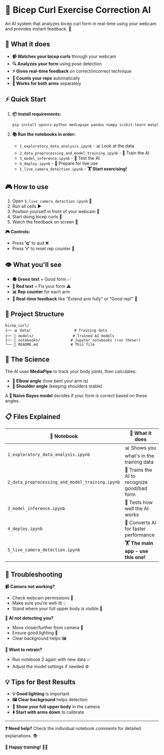 # 💪 Bicep Curl Exercise Correction AI

An AI system that analyzes bicep curl form in real-time using your webcam and provides instant feedback. 🎯

## 🚀 What it does

- **📹 Watches your bicep curls** through your webcam
- **🔍 Analyzes your form** using pose detection
- **⚡ Gives real-time feedback** on correct/incorrect technique
- **🔢 Counts your reps** automatically
- **🤝 Works for both arms** separately

## ⚡ Quick Start

1. **📦 Install requirements:**
   ```bash
   pip install opencv-python mediapipe pandas numpy scikit-learn matplotlib seaborn onnx onnxruntime
   ```

2. **📚 Run the notebooks in order:**
   - `1_exploratory_data_analysis.ipynb` - 📊 Look at the data
   - `2_data_preprocessing_and_model_training.ipynb` - 🤖 Train the AI
   - `3_model_inference.ipynb` - 🧪 Test the AI
   - `4_deploy.ipynb` - 🚀 Prepare for live use
   - `5_live_camera_detection.ipynb` - **🏋️ Start exercising!**

## 🎮 How to use

1. Open `5_live_camera_detection.ipynb` 📂
2. Run all cells ▶️
3. Position yourself in front of your webcam 📸
4. Start doing bicep curls 💪
5. Watch the feedback on screen 👀

**🎮 Controls:**
- Press **'q'** to quit ❌
- Press **'r'** to reset rep counter 🔄

## 👁️ What you'll see

- **🟢 Green text** = Good form ✅
- **🔴 Red text** = Fix your form ⚠️
- **📊 Rep counter** for each arm
- **💬 Real-time feedback** like "Extend arm fully" or "Good rep!" 🎉

## 📁 Project Structure

```
bicep_curl/
├── 📊 data/                    # Training data
├── 🤖 models/                  # Trained AI models
├── 📓 notebooks/              # Jupyter notebooks (run these!)
└── 📖 README.md               # This file
```

## 🧠 The Science

The AI uses **MediaPipe** to track your body joints, then calculates:
- **🦴 Elbow angle** (how bent your arm is)
- **🏃 Shoulder angle** (keeping shoulders stable)

A **🧮 Naive Bayes model** decides if your form is correct based on these angles.

## 📋 Files Explained

| 📓 Notebook | 🎯 What it does |
|----------|-------------|
| `1_exploratory_data_analysis.ipynb` | 📊 Shows you what's in the training data |
| `2_data_preprocessing_and_model_training.ipynb` | 🤖 Trains the AI to recognize good/bad form |
| `3_model_inference.ipynb` | 🧪 Tests how well the AI works |
| `4_deploy.ipynb` | 🚀 Converts AI for faster performance |
| `5_live_camera_detection.ipynb` | **🏋️ The main app - use this one!** |

## 🔧 Troubleshooting

**📹 Camera not working?**
- Check webcam permissions 🔐
- Make sure you're well-lit 💡
- Stand where your full upper body is visible 👤

**🤖 AI not detecting you?**
- Move closer/further from camera 📏
- Ensure good lighting 🌟
- Clear background helps 🖼️

**🔄 Want to retrain?**
- Run notebook 2 again with new data 📈
- Adjust the model settings if needed ⚙️

## 💡 Tips for Best Results

- **💡 Good lighting** is important
- **🖼️ Clear background** helps detection
- **👤 Show your full upper body** in the camera
- **⬇️ Start with arms down** to calibrate

---

**❓ Need help?** Check the individual notebook comments for detailed explanations. 📚

**🎉 Happy training!** 💪✨
